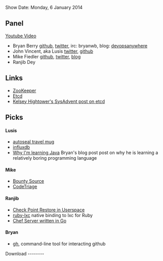 Show Date:  Monday, 6 January 2014

Panel<a name="panel"></a>
-----

[Youtube Video](http://www.youtube.com/embed/iDcpSbAvyHw)

* Bryan Berry [github](http://github.com/bryanwb), [twitter](http://twitter.com/bryanwb), irc: bryanwb, blog: [devopsanywhere](http://devopsanywhere.blogspot.com)
* John Vincent, aka Lusis [twitter](https://twitter.com/#!/lusis), [github](https://github.com/lusis    )
* Mike Fiedler [github](http://github.com/miketheman), [twitter](http://twitter.com/mikefiedler), [blog](http://www.miketheman.net)
* Ranjib Dey

Links
-------------------

* [ZooKeeper](http://zookeeper.apache.org)
* [Etcd](https://github.com/coreos/etcd)
* [Kelsey Hightower's SysAdvent post on etcd](http://sysadvent.blogspot.it/2013/12/day-20-distributed-configuration-data.html)


Picks<a name="picks"></a>
-----


#### Lusis
  
* [autoseal travel mug](http://www.gocontigo.com/mugs/16-oz-autoseal-west-loop-stainless-travel-mug.html)
* [influxdb](http://influxdb.org/)
* [Why I'm learning Java](devopsanywhere.blogspot.com/2013/11/why-im-learning-java.html) Bryan's blog post post on why he is learning a relatively boring programming language
  
#### Mike

* [Bounty Source](https://www.bountysource.com/)
* [CodeTriage](http://codetriage.com)

#### Ranjib
  
* [Check Point Restore in Userspace](http://criu.org)
* [ruby-lxc](https://github.com/sosedoff/lxc-ruby) native binding to lxc for Ruby
* [Chef Server written in Go](https://github.com/ctdk/goiardi)
  
#### Bryan

* [gh](https://github.com/jingweno/gh), command-line tool for interacting github


Download
\--------
